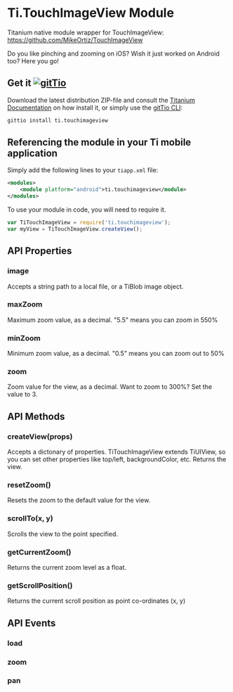 # Ti.TouchImageView Module

Titanium native module wrapper for TouchImageView: https://github.com/MikeOrtiz/TouchImageView

Do you like pinching and zooming on iOS? Wish it just worked on Android too? Here you go!

## Get it [![gitTio](http://gitt.io/badge.png)](http://gitt.io/component/Ti.touchimageview)
Download the latest distribution ZIP-file and consult the [Titanium Documentation](http://docs.appcelerator.com/titanium/latest/#!/guide/Using_a_Module) on how install it, or simply use the [gitTio CLI](http://gitt.io/cli):

```bash
gittio install ti.touchimageview
```

## Referencing the module in your Ti mobile application 

Simply add the following lines to your `tiapp.xml` file:

```xml
<modules>
	<module platform="android">ti.touchimageview</module>
</modules>
```

To use your module in code, you will need to require it.

```javascript
var TiTouchImageView = require('ti.touchimageview');
var myView = TiTouchImageView.createView();
```

## API Properties

### image

Accepts a string path to a local file, or a TiBlob image object.

### maxZoom

Maximum zoom value, as a decimal. "5.5" means you can zoom in 550%

### minZoom

Minimum zoom value, as a decimal. "0.5" means you can zoom out to 50%

### zoom

Zoom value for the view, as a decimal. Want to zoom to 300%? Set the value to 3.

## API Methods

### createView(props)

Accepts a dictonary of properties. TiTouchImageView extends TiUIView, so you can set other properties like top/left, backgroundColor, etc. Returns the view.

### resetZoom()

Resets the zoom to the default value for the view.

### scrollTo(x, y)

Scrolls the view to the point specified.

### getCurrentZoom()

Returns the current zoom level as a float.

### getScrollPosition()

Returns the current scroll position as point co-ordinates (x, y)

## API Events

### load
###  zoom
### pan